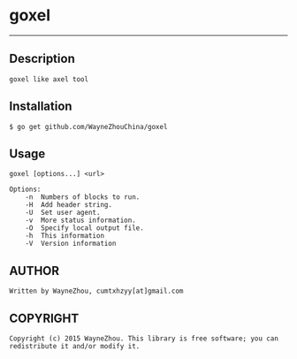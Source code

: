 # goxel

-----------------

## Description

	goxel like axel tool

## Installation

	$ go get github.com/WayneZhouChina/goxel

## Usage

	goxel [options...] <url>
	
	Options:
		-n  Numbers of blocks to run.
		-H  Add header string.
		-U  Set user agent.
		-v  More status information.
		-O  Specify local output file.
		-h  This information
		-V  Version information

## AUTHOR

	Written by WayneZhou, cumtxhzyy[at]gmail.com

## COPYRIGHT

	Copyright (c) 2015 WayneZhou. This library is free software; you can redistribute it and/or modify it.
